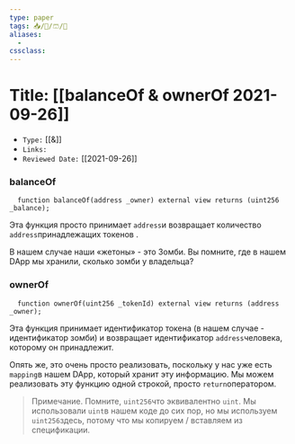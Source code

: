 ```yaml
---
type: paper
tags: 📥️/📜️/🩳/🗿
aliases:
  - 
cssclass: 
---
```




# Title: **[[balanceOf & ownerOf 2021-09-26]]**
- `Type:` [[&]]
- `Links:`
- `Reviewed Date:` [[2021-09-26]]


### balanceOf

```
  function balanceOf(address _owner) external view returns (uint256 _balance);
```

Эта функция просто принимает `address`и возвращает количество `address`принадлежащих токенов .

В нашем случае наши «жетоны» - это Зомби. Вы помните, где в нашем DApp мы хранили, сколько зомби у владельца?


### ownerOf

```
  function ownerOf(uint256 _tokenId) external view returns (address _owner);
```

Эта функция принимает идентификатор токена (в нашем случае - идентификатор зомби) и возвращает идентификатор `address`человека, которому он принадлежит.

Опять же, это очень просто реализовать, поскольку у нас уже есть `mapping`в нашем DApp, который хранит эту информацию. Мы можем реализовать эту функцию одной строкой, просто `return`оператором.

> Примечание. Помните, `uint256`что эквивалентно `uint`. Мы использовали `uint`в нашем коде до сих пор, но мы используем `uint256`здесь, потому что мы копируем / вставляем из спецификации.